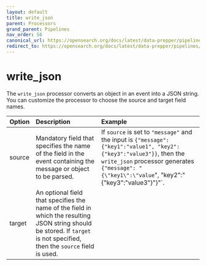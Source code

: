 ```yaml
---
layout: default
title: write_json
parent: Processors
grand_parent: Pipelines
nav_order: 56
canonical_url: https://opensearch.org/docs/latest/data-prepper/pipelines/configuration/processors/write_json/
redirect_to: https://opensearch.org/docs/latest/data-prepper/pipelines/configuration/processors/write_json/
---
```


# write_json


The `write_json` processor converts an object in an event into a JSON string. You can customize the processor to choose the source and target field names.

| Option | Description | Example |
| :--- | :--- | :--- |
| source | Mandatory field that specifies the name of the field in the event containing the message or object to be parsed. | If `source` is set to `"message"` and the input is `{"message": {"key1":"value1", "key2":{"key3":"value3"}}`, then the `write_json` processor generates `{"message": "{\"key1\":\"value`\", \"key2\":"{\"key3\":\"value3\"}"}"`.
| target | An optional field that specifies the name of the field in which the resulting JSON string should be stored. If `target` is not specified, then the `source` field is used.

